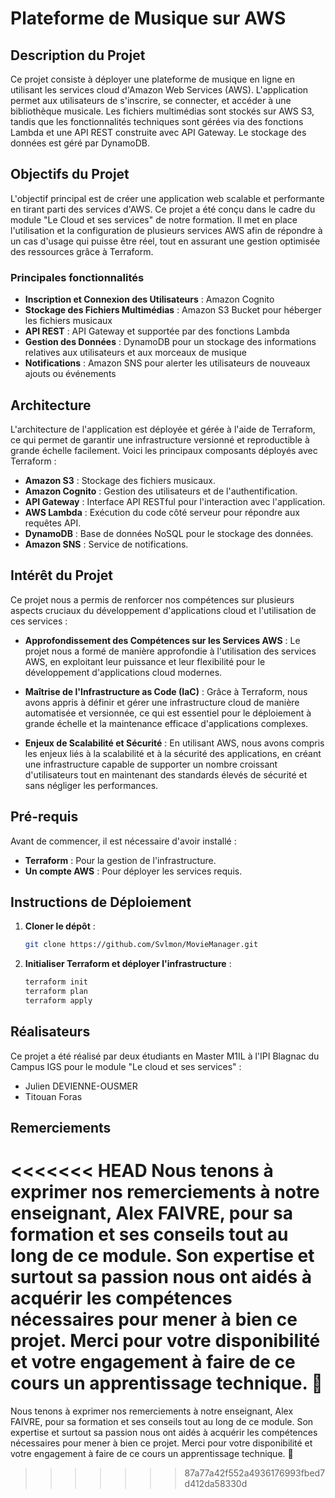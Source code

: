 # Plateforme de Musique sur AWS

## Description du Projet

Ce projet consiste à déployer une plateforme de musique en ligne en utilisant les services cloud d'Amazon Web Services (AWS). L'application permet aux utilisateurs de s'inscrire, se connecter, et accéder à une bibliothèque musicale. Les fichiers multimédias sont stockés sur AWS S3, tandis que les fonctionnalités techniques sont gérées via des fonctions Lambda et une API REST construite avec API Gateway. Le stockage des données est géré par DynamoDB.

## Objectifs du Projet

L'objectif principal est de créer une application web scalable et performante en tirant parti des services d'AWS. Ce projet a été conçu dans le cadre du module "Le Cloud et ses services" de notre formation. Il met en place l'utilisation et la configuration de plusieurs services AWS afin de répondre à un cas d'usage qui puisse être réel, tout en assurant une gestion optimisée des ressources grâce à Terraform.

### Principales fonctionnalités
- **Inscription et Connexion des Utilisateurs** : Amazon Cognito
- **Stockage des Fichiers Multimédias** : Amazon S3 Bucket pour héberger les fichiers musicaux
- **API REST** : API Gateway et supportée par des fonctions Lambda
- **Gestion des Données** : DynamoDB pour un stockage des informations relatives aux utilisateurs et aux morceaux de musique
- **Notifications** : Amazon SNS pour alerter les utilisateurs de nouveaux ajouts ou événements

## Architecture

L'architecture de l'application est déployée et gérée à l'aide de Terraform, ce qui permet de garantir une infrastructure versionné et reproductible à grande échelle facilement. Voici les principaux composants déployés avec Terraform :

- **Amazon S3** : Stockage des fichiers musicaux.
- **Amazon Cognito** : Gestion des utilisateurs et de l'authentification.
- **API Gateway** : Interface API RESTful pour l'interaction avec l'application.
- **AWS Lambda** : Exécution du code côté serveur pour répondre aux requêtes API.
- **DynamoDB** : Base de données NoSQL pour le stockage des données.
- **Amazon SNS** : Service de notifications.

## Intérêt du Projet

Ce projet nous a permis de renforcer nos compétences sur plusieurs aspects cruciaux du développement d'applications cloud et l'utilisation de ces services :

- **Approfondissement des Compétences sur les Services AWS** : Le projet nous  a formé de manière approfondie à l'utilisation des services AWS, en exploitant leur puissance et leur flexibilité pour le développement d'applications cloud modernes.

- **Maîtrise de l'Infrastructure as Code (IaC)** : Grâce à Terraform, nous avons appris à définir et gérer une infrastructure cloud de manière automatisée et versionnée, ce qui est essentiel pour le déploiement à grande échelle et la maintenance efficace d'applications complexes.


- **Enjeux de Scalabilité et Sécurité** : En utilisant AWS, nous avons compris les enjeux liés à la scalabilité et à la sécurité des applications, en créant une infrastructure capable de supporter un nombre croissant d'utilisateurs tout en maintenant des standards élevés de sécurité et sans négliger les performances.

## Pré-requis

Avant de commencer, il est nécessaire d'avoir installé :
- **Terraform** : Pour la gestion de l'infrastructure.
- **Un compte AWS** : Pour déployer les services requis.

## Instructions de Déploiement

1. **Cloner le dépôt** :

   ```bash
   git clone https://github.com/Svlmon/MovieManager.git
   ```
2. **Initialiser Terraform et déployer l'infrastructure** :

    ```bash
    terraform init
    terraform plan
    terraform apply
    ```

## Réalisateurs

Ce projet a été réalisé par deux étudiants en Master M1IL à l'IPI Blagnac du Campus IGS pour le module "Le cloud et ses services" :

- Julien DEVIENNE-OUSMER
- Titouan Foras

## Remerciements

<<<<<<< HEAD
Nous tenons à exprimer nos remerciements à notre enseignant, Alex FAIVRE, pour sa formation et ses conseils tout au long de ce module. Son expertise et surtout sa passion nous ont aidés à acquérir les compétences nécessaires pour mener à bien ce projet. Merci pour votre disponibilité et votre engagement à faire de ce cours un apprentissage technique. :rocket:
=======
Nous tenons à exprimer nos remerciements à notre enseignant, Alex FAIVRE, pour sa formation et ses conseils tout au long de ce module. Son expertise et surtout sa passion nous ont aidés à acquérir les compétences nécessaires pour mener à bien ce projet. Merci pour votre disponibilité et votre engagement à faire de ce cours un apprentissage technique. :rocket:


>>>>>>> 87a77a42f552a4936176993fbed7d412da58330d
